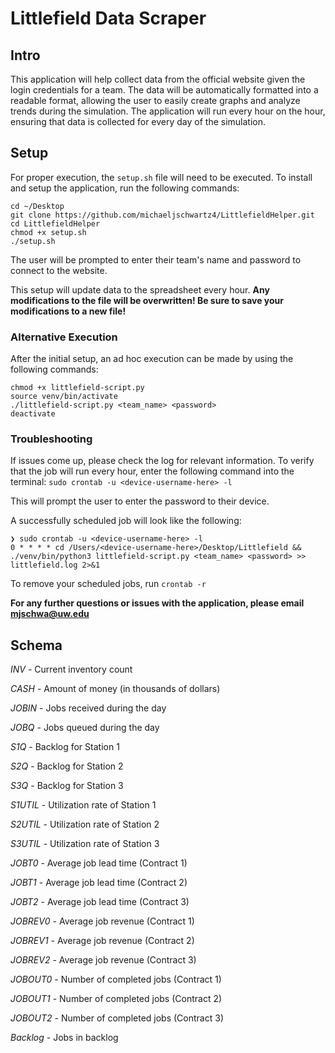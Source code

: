 # Littlefield Data Scraper
## Intro
This application will help collect data from the official website
given the login credentials for a team. The data will be automatically
formatted into a readable format, allowing the user to easily create graphs
and analyze trends during the simulation. The application will run every hour
on the hour, ensuring that data is collected for every day of the simulation.

## Setup
For proper execution, the `setup.sh` file will need to be executed. To install and
setup the application, run the following commands:
```angular2html
cd ~/Desktop
git clone https://github.com/michaeljschwartz4/LittlefieldHelper.git
cd LittlefieldHelper
chmod +x setup.sh
./setup.sh
```
The user will be prompted to enter their team's name and password to connect to the website.

This setup will update data to the spreadsheet every hour. **Any modifications to the file will be overwritten!
Be sure to save your modifications to a new file!**

### Alternative Execution
After the initial setup, an ad hoc execution can be made by using the following commands:
```angular2html
chmod +x littlefield-script.py
source venv/bin/activate
./littlefield-script.py <team_name> <password>
deactivate
```

### Troubleshooting
If issues come up, please check the log for relevant information.
To verify that the job will run every hour, enter the following command into the terminal:
`sudo crontab -u <device-username-here> -l`

This will prompt the user to enter the password to their device.

A successfully scheduled job will look like the following:
```angular2html
❯ sudo crontab -u <device-username-here> -l
0 * * * * cd /Users/<device-username-here>/Desktop/Littlefield && ./venv/bin/python3 littlefield-script.py <team_name> <password> >> littlefield.log 2>&1
```
To remove your scheduled jobs, run `crontab -r`

**For any further questions or issues with the application, please email mjschwa@uw.edu**
## Schema
*INV* - Current inventory count

*CASH* - Amount of money (in thousands of dollars)

*JOBIN* - Jobs received during the day

*JOBQ* - Jobs queued during the day

*S1Q* - Backlog for Station 1

*S2Q* - Backlog for Station 2

*S3Q* - Backlog for Station 3

*S1UTIL* - Utilization rate of Station 1

*S2UTIL* - Utilization rate of Station 2

*S3UTIL* - Utilization rate of Station 3

*JOBT0* - Average job lead time (Contract 1)

*JOBT1* - Average job lead time (Contract 2)

*JOBT2* - Average job lead time (Contract 3)

*JOBREV0* - Average job revenue (Contract 1)

*JOBREV1* - Average job revenue (Contract 2)

*JOBREV2* - Average job revenue (Contract 3)

*JOBOUT0* - Number of completed jobs (Contract 1)

*JOBOUT1* - Number of completed jobs (Contract 2)

*JOBOUT2* - Number of completed jobs (Contract 3)

*Backlog* - Jobs in backlog